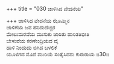 +++
title = "030 ಜಾಳಿಸಿದ ವೇದನೆಯ"

+++
ಜಾಳಿಸಿದ ವೇದನೆಯ ಝೊಮ್ಮಿನ  
ಜಾಳಿಗೆಯ ಜವ ಹರಿದುದೆಚ್ಚರ  
ಮೇಲುಮರವೆಯ ಮುಸುಕು ಜಾರಿತು ಹಾರಿತತಿಭೀತಿ  
ಬೇಳುವೆಯ ಕರಣೇಂದ್ರಿಯದ ವೈ  
ಹಾಳಿ ನಿಂದುದು ಬಿಗಿದ ಬಳಲಿಕೆ  
ಯೂಳಿಗದ ಮೊನೆ ಮುರಿಯೆ ಸಂತೈಸಿದನು ಕುರುರಾಯ     ॥30॥